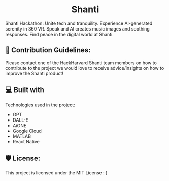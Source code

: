 <h1 align="center" id="title">Shanti</h1>

<p id="description">Shanti Hackathon: Unite tech and tranquility. Experience AI-generated serenity in 360 VR. Speak and AI creates music images and soothing responses. Find peace in the digital world at Shanti.</p>

<h2>🍰 Contribution Guidelines:</h2>

Please contact one of the HackHarvard Shanti team members on how to contribute to the project we would love to receive advice/insights on how to improve the Shanti product!

  
  
<h2>💻 Built with</h2>

Technologies used in the project:

*   GPT
*   DALL-E
*   AiONE
*   Google Cloud
*   MATLAB
*   React Native

<h2>🛡️ License:</h2>

This project is licensed under the MIT License : )
